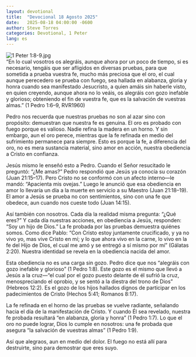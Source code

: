 ```yaml
---
layout: devotional
title:  "Devocional 18 Agosto 2025"
date:   2025-08-18 04:00:00 -0600
author: Steve Torres
categories: Devotional, 1 Peter
lang: es
---
```

<img src="https://sitemedia.esteeb.com/file/esteebcomsitemedia/devotional_images/1+Peter/ES-1Pe-1_8-9.jpg?raw=true" alt="1 Peter 1:8-9.jpg" style="max-width: 100%; height: auto;">

<div class="scripture">
   “En lo cual vosotros os alegráis, aunque ahora por un poco de tiempo, si es necesario, tengáis que ser afligidos en diversas pruebas, para que sometida a prueba vuestra fe, mucho más preciosa que el oro, el cual aunque perecedero se prueba con fuego, sea hallada en alabanza, gloria y honra cuando sea manifestado Jesucristo, a quien amáis sin haberle visto, en quien creyendo, aunque ahora no lo veáis, os alegráis con gozo inefable y glorioso; obteniendo el fin de vuestra fe, que es la salvación de vuestras almas.” (1 Pedro 1:6–9, RVR1960)
</div>

Pedro nos recuerda que nuestras pruebas no son al azar sino con propósito: demuestran que nuestra fe es genuina. El oro es probado con fuego porque es valioso. Nadie refina la madera en un horno. Y sin embargo, aun el oro perece, mientras que la fe refinada en medio del sufrimiento permanece para siempre. Esto es porque la fe, a diferencia del oro, no es mera sustancia material, sino amor en acción, nuestra obediencia a Cristo en confianza.

Jesús mismo le enseñó esto a Pedro. Cuando el Señor resucitado le preguntó: “¿Me amas?” Pedro respondió que Jesús ya conocía su corazón (Juan 21:15–17). Pero Cristo no se conformó con un afecto interno—le mandó: “Apacienta mis ovejas.” Luego le anunció que esa obediencia en amor lo llevaría un día a la muerte en servicio a su Maestro (Juan 21:18–19). El amor a Jesús se prueba no con sentimientos, sino con una fe que obedece, aun cuando nos cueste todo (Juan 14:15).

Así también con nosotros. Cada día la realidad misma pregunta: “¿Qué eres?” Y cada día nuestras acciones, en obediencia a Jesús, responden: “Soy un hijo de Dios.” La fe probada por las pruebas demuestra quiénes somos. Como dice Pablo: “Con Cristo estoy juntamente crucificado, y ya no vivo yo, mas vive Cristo en mí; y lo que ahora vivo en la carne, lo vivo en la fe del Hijo de Dios, el cual me amó y se entregó a sí mismo por mí” (Gálatas 2:20). Nuestra identidad se revela en la obediencia nacida del amor.

Esta obediencia no es una carga sin gozo. Pedro dice que nos “alegráis con gozo inefable y glorioso” (1 Pedro 1:8). Este gozo es el mismo que llevó a Jesús a la cruz—“el cual por el gozo puesto delante de él sufrió la cruz, menospreciando el oprobio, y se sentó a la diestra del trono de Dios” (Hebreos 12:2). Es el gozo de los hijos hallados dignos de participar en los padecimientos de Cristo (Hechos 5:41; Romanos 8:17).

La fe refinada en el horno de las pruebas se vuelve radiante, señalando hacia el día de la manifestación de Cristo. Y cuando Él sea revelado, nuestra fe probada resultará “en alabanza, gloria y honra” (1 Pedro 1:7). Lo que el oro no puede lograr, Dios lo cumple en nosotros: una fe probada que asegura “la salvación de vuestras almas” (1 Pedro 1:9).

Así que alegraos, aun en medio del dolor. El fuego no está allí para destruirte, sino para demostrar que eres suyo.
